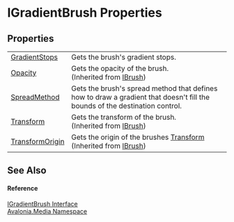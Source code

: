 # IGradientBrush Properties




## Properties
<table>
<tr>
<td><a href="P_Avalonia_Media_IGradientBrush_GradientStops">GradientStops</a></td>
<td>Gets the brush's gradient stops.</td>
</tr>
<tr>
<td><a href="P_Avalonia_Media_IBrush_Opacity">Opacity</a></td>
<td>Gets the opacity of the brush.<br />(Inherited from <a href="T_Avalonia_Media_IBrush">IBrush</a>)</td>
</tr>
<tr>
<td><a href="P_Avalonia_Media_IGradientBrush_SpreadMethod">SpreadMethod</a></td>
<td>Gets the brush's spread method that defines how to draw a gradient that doesn't fill the bounds of the destination control.</td>
</tr>
<tr>
<td><a href="P_Avalonia_Media_IBrush_Transform">Transform</a></td>
<td>Gets the transform of the brush.<br />(Inherited from <a href="T_Avalonia_Media_IBrush">IBrush</a>)</td>
</tr>
<tr>
<td><a href="P_Avalonia_Media_IBrush_TransformOrigin">TransformOrigin</a></td>
<td>Gets the origin of the brushes <a href="P_Avalonia_Media_IBrush_Transform">Transform</a><br />(Inherited from <a href="T_Avalonia_Media_IBrush">IBrush</a>)</td>
</tr>
</table>

## See Also


#### Reference
<a href="T_Avalonia_Media_IGradientBrush">IGradientBrush Interface</a>  
<a href="N_Avalonia_Media">Avalonia.Media Namespace</a>  

